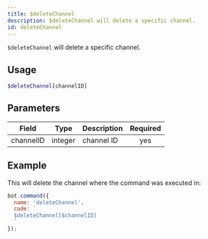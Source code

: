 ```yaml
---
title: $deleteChannel 
description: $deleteChannel will delete a specific channel.
id: deleteChannel
---
```


`$deleteChannel` will delete a specific channel.

## Usage

```php
$deleteChannel[channelID]
```

## Parameters 


| Field     | Type    | Description | Required |
| --------- | ------- | ----------- |:--------:|
| channelID | integer | channel ID  |    yes   |


## Example

This will delete the channel where the command was executed in:

```javascript
bot.command({
  name: 'deleteChannel',
  code: `
  $deleteChannel[$channelID]
  `
});
```

